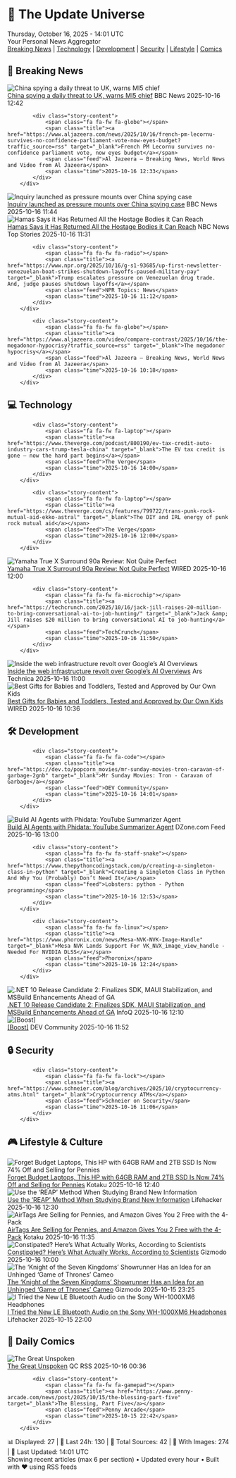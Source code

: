 <!-- Processing 54 RSS feeds at 2025-10-16 14:01:37 UTC -->
<!-- Processing: Saturday Morning Breakfast Cereal -->
<!-- Processing: Poorly Drawn Lines -->
<!-- Processing: Garfield -->
<!-- Processing: Dilbert -->
<!-- Processing: Questionable Content -->
<!-- Processing: Girl Genius -->
<!-- Processing: CNN Top Stories -->
<!-- Processing: BBC World News -->
<!-- Processing: Reuters Top News -->
<!-- Processing: Reuters World News -->
<!-- Processing: Associated Press Breaking -->
<!-- Processing: NBC News Breaking -->
<!-- Processing: Guardian World News -->
<!-- Processing: Sky News World -->
<!-- Processing: The Verge -->
<!-- Processing: WIRED -->
<!-- Processing: Slashdot -->
<!-- Processing: Lobsters Python -->
<!-- Processing: Dev.to -->
<!-- Processing: StackOverflow Blog -->
<!-- Processing: It's FOSS -->
<!-- Error processing https://itsfoss.com/rss/: The read operation timed out -->
<!-- Processing: DistroWatch -->
<!-- Processing: Linux.com -->
<!-- Processing: Ubuntu Blog -->
<!-- Processing: GitHub Blog -->
<!-- Processing: GitLab Blog -->
<!-- Processing: InfoQ -->
<!-- Processing: Krebs on Security -->
<!-- Processing: Schneier on Security -->
<!-- Generated 6 new posts out of 29 feeds processed -->
<div class="newspaper-header">
    <h1 class="newspaper-title">📰 The Update Universe</h1>
    <div class="newspaper-date">Thursday, October 16, 2025 - 14:01 UTC</div>
    <div class="newspaper-subtitle">Your Personal News Aggregator</div>
</div>

<div class="newspaper-nav">
    <a href="#breaking">Breaking News</a> |
    <a href="#tech">Technology</a> |
    <a href="#dev">Development</a> |
    <a href="#security">Security</a> |
    <a href="#lifestyle">Lifestyle</a> |
    <a href="#webcomics">Comics</a>
</div>

<div class="news-section breaking-news" id="breaking">
<h2 class="section-header">🚨 Breaking News</h2>
<div class="stories-container">
<div class="story">
            <img src="https://ichef.bbci.co.uk/ace/standard/240/cpsprodpb/23d5/live/72375070-aa62-11f0-aa13-0b0479f6f42a.jpg" alt="China spying a daily threat to UK, warns MI5 chief" class="story-image" loading="lazy" onerror="this.style.display='none'">
            <div class="story-content">
                <span class="fa fa-fw fa-flag"></span>
                <span class="title"><a href="https://www.bbc.com/news/articles/c0ex172rxwzo?at_medium=RSS&at_campaign=rss" target="_blank">China spying a daily threat to UK, warns MI5 chief</a></span>
                <span class="feed">BBC News</span>
                <span class="time">2025-10-16 12:42</span>
            </div>
        </div>
<div class="story">
            
            <div class="story-content">
                <span class="fa fa-fw fa-globe"></span>
                <span class="title"><a href="https://www.aljazeera.com/news/2025/10/16/french-pm-lecornu-survives-no-confidence-parliament-vote-now-eyes-budget?traffic_source=rss" target="_blank">French PM Lecornu survives no-confidence parliament vote, now eyes budget</a></span>
                <span class="feed">Al Jazeera – Breaking News, World News and Video from Al Jazeera</span>
                <span class="time">2025-10-16 12:33</span>
            </div>
        </div>
<div class="story">
            <img src="https://ichef.bbci.co.uk/ace/standard/240/cpsprodpb/23d5/live/72375070-aa62-11f0-aa13-0b0479f6f42a.jpg" alt="Inquiry launched as pressure mounts over China spying case" class="story-image" loading="lazy" onerror="this.style.display='none'">
            <div class="story-content">
                <span class="fa fa-fw fa-flag"></span>
                <span class="title"><a href="https://www.bbc.com/news/articles/c0ex172rxwzo?at_medium=RSS&at_campaign=rss" target="_blank">Inquiry launched as pressure mounts over China spying case</a></span>
                <span class="feed">BBC News</span>
                <span class="time">2025-10-16 11:44</span>
            </div>
        </div>
<div class="story">
            <img src="https://media-cldnry.s-nbcnews.com/image/upload/t_fit_1500w/mpx/2704722219/2025_10/1760614274847_tdy_news_7a_engel_hostage_remains_251016_1920x1080-m9jvlw.jpg" alt="Hamas Says it Has Returned All the Hostage Bodies it Can Reach" class="story-image" loading="lazy" onerror="this.style.display='none'">
            <div class="story-content">
                <span class="fa fa-fw fa-broadcast-tower"></span>
                <span class="title"><a href="https://www.today.com/video/hamas-says-it-has-returned-all-the-hostage-bodies-it-can-reach-250003525577" target="_blank">Hamas Says it Has Returned All the Hostage Bodies it Can Reach</a></span>
                <span class="feed">NBC News Top Stories</span>
                <span class="time">2025-10-16 11:31</span>
            </div>
        </div>
<div class="story">
            
            <div class="story-content">
                <span class="fa fa-fw fa-radio"></span>
                <span class="title"><a href="https://www.npr.org/2025/10/16/g-s1-93685/up-first-newsletter-venezuelan-boat-strikes-shutdown-layoffs-paused-military-pay" target="_blank">Trump escalates pressure on Venezuelan drug trade. And, judge pauses shutdown layoffs</a></span>
                <span class="feed">NPR Topics: News</span>
                <span class="time">2025-10-16 11:12</span>
            </div>
        </div>
<div class="story">
            
            <div class="story-content">
                <span class="fa fa-fw fa-globe"></span>
                <span class="title"><a href="https://www.aljazeera.com/video/compare-contrast/2025/10/16/the-megadonor-hypocrisy?traffic_source=rss" target="_blank">The megadonor hypocrisy</a></span>
                <span class="feed">Al Jazeera – Breaking News, World News and Video from Al Jazeera</span>
                <span class="time">2025-10-16 10:18</span>
            </div>
        </div>
</div>
</div>
<div class="news-section tech-news" id="tech">
<h2 class="section-header">💻 Technology</h2>
<div class="stories-container">
<div class="story">
            
            <div class="story-content">
                <span class="fa fa-fw fa-laptop"></span>
                <span class="title"><a href="https://www.theverge.com/podcast/800190/ev-tax-credit-auto-industry-cars-trump-tesla-china" target="_blank">The EV tax credit is gone — now the hard part begins</a></span>
                <span class="feed">The Verge</span>
                <span class="time">2025-10-16 14:00</span>
            </div>
        </div>
<div class="story">
            
            <div class="story-content">
                <span class="fa fa-fw fa-laptop"></span>
                <span class="title"><a href="https://www.theverge.com/cs/features/799722/trans-punk-rock-mutual-aid-ekko-astral" target="_blank">The DIY and IRL energy of punk rock mutual aid</a></span>
                <span class="feed">The Verge</span>
                <span class="time">2025-10-16 12:00</span>
            </div>
        </div>
<div class="story">
            <img src="https://media.wired.com/photos/68f079360078f51b4f545f57/master/pass/Review-%20Yamaha%20True%20X%20Surround%2090a%20Dolby%20Atmos%20Soundbar%20System.png" alt="Yamaha True X Surround 90a Review: Not Quite Perfect" class="story-image" loading="lazy" onerror="this.style.display='none'">
            <div class="story-content">
                <span class="fa fa-fw fa-bolt"></span>
                <span class="title"><a href="https://www.wired.com/review/yamaha-true-x-surround-90a/" target="_blank">Yamaha True X Surround 90a Review: Not Quite Perfect</a></span>
                <span class="feed">WIRED</span>
                <span class="time">2025-10-16 12:00</span>
            </div>
        </div>
<div class="story">
            
            <div class="story-content">
                <span class="fa fa-fw fa-microchip"></span>
                <span class="title"><a href="https://techcrunch.com/2025/10/16/jack-jill-raises-20-million-to-bring-conversational-ai-to-job-hunting/" target="_blank">Jack &amp; Jill raises $20 million to bring conversational AI to job-hunting</a></span>
                <span class="feed">TechCrunch</span>
                <span class="time">2025-10-16 11:50</span>
            </div>
        </div>
<div class="story">
            <img src="https://cdn.arstechnica.net/wp-content/uploads/2025/10/Co-founder_and_CEO_of_Cloudflare_Matthew_Prince-500x500.jpg" alt="Inside the web infrastructure revolt over Google’s AI Overviews" class="story-image" loading="lazy" onerror="this.style.display='none'">
            <div class="story-content">
                <span class="fa fa-fw fa-cog"></span>
                <span class="title"><a href="https://arstechnica.com/ai/2025/10/inside-the-web-infrastructure-revolt-over-googles-ai-overviews/" target="_blank">Inside the web infrastructure revolt over Google’s AI Overviews</a></span>
                <span class="feed">Ars Technica</span>
                <span class="time">2025-10-16 11:00</span>
            </div>
        </div>
<div class="story">
            <img src="https://media.wired.com/photos/68f08db70078f51b4f545f5b/master/pass/22%20Fun%20Gifts%20for%20Babies%20(and%20Toddlers!).png" alt="Best Gifts for Babies and Toddlers, Tested and Approved by Our Own Kids" class="story-image" loading="lazy" onerror="this.style.display='none'">
            <div class="story-content">
                <span class="fa fa-fw fa-bolt"></span>
                <span class="title"><a href="https://www.wired.com/gallery/best-baby-and-toddler-gifts/" target="_blank">Best Gifts for Babies and Toddlers, Tested and Approved by Our Own Kids</a></span>
                <span class="feed">WIRED</span>
                <span class="time">2025-10-16 10:36</span>
            </div>
        </div>
</div>
</div>
<div class="news-section dev-news" id="dev">
<h2 class="section-header">🛠️ Development</h2>
<div class="stories-container">
<div class="story">
            
            <div class="story-content">
                <span class="fa fa-fw fa-code"></span>
                <span class="title"><a href="https://dev.to/popcorn_movies/mr-sunday-movies-tron-caravan-of-garbage-2gnb" target="_blank">Mr Sunday Movies: Tron - Caravan of Garbage</a></span>
                <span class="feed">DEV Community</span>
                <span class="time">2025-10-16 14:01</span>
            </div>
        </div>
<div class="story">
            <img src="https://dz2cdn1.dzone.com/thumbnail?fid=18562396&w=600" alt="Build AI Agents with Phidata: YouTube Summarizer Agent" class="story-image" loading="lazy" onerror="this.style.display='none'">
            <div class="story-content">
                <span class="fa fa-fw fa-newspaper"></span>
                <span class="title"><a href="https://dzone.com/articles/getting-started-with-agentic-ai-build-your-first-a" target="_blank">Build AI Agents with Phidata: YouTube Summarizer Agent</a></span>
                <span class="feed">DZone.com Feed</span>
                <span class="time">2025-10-16 13:00</span>
            </div>
        </div>
<div class="story">
            
            <div class="story-content">
                <span class="fa fa-fw fa-staff-snake"></span>
                <span class="title"><a href="https://www.thepythoncodingstack.com/p/creating-a-singleton-class-in-python" target="_blank">Creating a Singleton Class in Python And Why You (Probably) Don’t Need It</a></span>
                <span class="feed">Lobsters: python - Python programming</span>
                <span class="time">2025-10-16 12:53</span>
            </div>
        </div>
<div class="story">
            
            <div class="story-content">
                <span class="fa fa-fw fa-linux"></span>
                <span class="title"><a href="https://www.phoronix.com/news/Mesa-NVK-NVK-Image-Handle" target="_blank">Mesa NVK Lands Support For VK_NVX_image_view_handle - Needed For NVIDIA DLSS</a></span>
                <span class="feed">Phoronix</span>
                <span class="time">2025-10-16 12:24</span>
            </div>
        </div>
<div class="story">
            <img src="https://res.infoq.com/news/2025/10/dotnet-10-rc-2-release/en/headerimage/twitter_card+%2862%29-1760612655862.jpg" alt=".NET 10 Release Candidate 2: Finalizes SDK, MAUI Stabilization, and MSBuild Enhancements Ahead of GA" class="story-image" loading="lazy" onerror="this.style.display='none'">
            <div class="story-content">
                <span class="fa fa-fw fa-info-circle"></span>
                <span class="title"><a href="https://www.infoq.com/news/2025/10/dotnet-10-rc-2-release/?utm_campaign=infoq_content&utm_source=infoq&utm_medium=feed&utm_term=global" target="_blank">.NET 10 Release Candidate 2: Finalizes SDK, MAUI Stabilization, and MSBuild Enhancements Ahead of GA</a></span>
                <span class="feed">InfoQ</span>
                <span class="time">2025-10-16 12:10</span>
            </div>
        </div>
<div class="story">
            <img src="https://media2.dev.to/dynamic/image/width=800%2Cheight=%2Cfit=scale-down%2Cgravity=auto%2Cformat=auto/https%3A%2F%2Fdev-to-uploads.s3.amazonaws.com%2Fuploads%2Fuser%2Fprofile_image%2F481886%2Fff64fa9b-dd77-4a9e-ba50-896385203e19.png" alt="[Boost]" class="story-image" loading="lazy" onerror="this.style.display='none'">
            <div class="story-content">
                <span class="fa fa-fw fa-code"></span>
                <span class="title"><a href="https://dev.to/necatiozmen/-6m2" target="_blank">[Boost]</a></span>
                <span class="feed">DEV Community</span>
                <span class="time">2025-10-16 11:52</span>
            </div>
        </div>
</div>
</div>
<div class="news-section security-news" id="security">
<h2 class="section-header">🔒 Security</h2>
<div class="stories-container">
<div class="story">
            
            <div class="story-content">
                <span class="fa fa-fw fa-lock"></span>
                <span class="title"><a href="https://www.schneier.com/blog/archives/2025/10/cryptocurrency-atms.html" target="_blank">Cryptocurrency ATMs</a></span>
                <span class="feed">Schneier on Security</span>
                <span class="time">2025-10-16 11:06</span>
            </div>
        </div>
</div>
</div>
<div class="news-section lifestyle-news" id="lifestyle">
<h2 class="section-header">🎮 Lifestyle & Culture</h2>
<div class="stories-container">
<div class="story">
            <img src="https://kotaku.com/app/uploads/2025/10/hp-17-laptop-2tb-1280x853.jpg" alt="Forget Budget Laptops, This HP with 64GB RAM and 2TB SSD Is Now 74% Off and Selling for Pennies" class="story-image" loading="lazy" onerror="this.style.display='none'">
            <div class="story-content">
                <span class="fa fa-fw fa-gamepad"></span>
                <span class="title"><a href="https://kotaku.com/forget-budget-laptops-this-hp-with-64gb-ram-and-2tb-ssd-is-now-74-off-and-selling-for-pennies-2000635996" target="_blank">Forget Budget Laptops, This HP with 64GB RAM and 2TB SSD Is Now 74% Off and Selling for Pennies</a></span>
                <span class="feed">Kotaku</span>
                <span class="time">2025-10-16 12:40</span>
            </div>
        </div>
<div class="story">
            <img src="https://lifehacker.com/imagery/articles/01HF2HGGMS1MB2YBTSAHCJX6E8/hero-image.jpg" alt="Use the ‘REAP’ Method When Studying Brand New Information" class="story-image" loading="lazy" onerror="this.style.display='none'">
            <div class="story-content">
                <span class="fa fa-fw fa-life-ring"></span>
                <span class="title"><a href="https://lifehacker.com/use-reap-method-when-studying-new-material?utm_medium=RSS" target="_blank">Use the ‘REAP’ Method When Studying Brand New Information</a></span>
                <span class="feed">Lifehacker</span>
                <span class="time">2025-10-16 12:30</span>
            </div>
        </div>
<div class="story">
            <img src="https://kotaku.com/app/uploads/2025/09/airtag-4-pack-1280x853.jpg" alt="AirTags Are Selling for Pennies, and Amazon Gives You 2 Free with the 4-Pack" class="story-image" loading="lazy" onerror="this.style.display='none'">
            <div class="story-content">
                <span class="fa fa-fw fa-gamepad"></span>
                <span class="title"><a href="https://kotaku.com/airtags-are-selling-for-pennies-and-amazon-gives-you-2-free-with-the-4-pack-2000635985" target="_blank">AirTags Are Selling for Pennies, and Amazon Gives You 2 Free with the 4-Pack</a></span>
                <span class="feed">Kotaku</span>
                <span class="time">2025-10-16 11:35</span>
            </div>
        </div>
<div class="story">
            <img src="https://gizmodo.com/app/uploads/2025/10/kiwifruit-1280x853.jpg" alt="Constipated? Here’s What Actually Works, According to Scientists" class="story-image" loading="lazy" onerror="this.style.display='none'">
            <div class="story-content">
                <span class="fa fa-fw fa-computer"></span>
                <span class="title"><a href="https://gizmodo.com/constipated-heres-what-actually-works-according-to-scientists-2000672676" target="_blank">Constipated? Here’s What Actually Works, According to Scientists</a></span>
                <span class="feed">Gizmodo</span>
                <span class="time">2025-10-16 10:00</span>
            </div>
        </div>
<div class="story">
            <img src="https://gizmodo.com/app/uploads/2025/10/nikolaj-coster-waldau-david-bradley-2-1280x853.jpg" alt="The ‘Knight of the Seven Kingdoms’ Showrunner Has an Idea for an Unhinged ‘Game of Thrones’ Cameo" class="story-image" loading="lazy" onerror="this.style.display='none'">
            <div class="story-content">
                <span class="fa fa-fw fa-computer"></span>
                <span class="title"><a href="https://gizmodo.com/the-knight-of-the-seven-kingdoms-showrunner-has-an-idea-for-an-unhinged-game-of-thrones-cameo-2000672904" target="_blank">The ‘Knight of the Seven Kingdoms’ Showrunner Has an Idea for an Unhinged ‘Game of Thrones’ Cameo</a></span>
                <span class="feed">Gizmodo</span>
                <span class="time">2025-10-15 23:25</span>
            </div>
        </div>
<div class="story">
            <img src="https://lifehacker.com/imagery/articles/01K7MX10ZWF8DV7PJHQTZB5WCY/hero-image.jpg" alt="I Tried the New LE Bluetooth Audio on the Sony WH-1000XM6 Headphones" class="story-image" loading="lazy" onerror="this.style.display='none'">
            <div class="story-content">
                <span class="fa fa-fw fa-life-ring"></span>
                <span class="title"><a href="https://lifehacker.com/tech/le-bluetooth-audio-on-sony-wh-1000xm6-headphones?utm_medium=RSS" target="_blank">I Tried the New LE Bluetooth Audio on the Sony WH-1000XM6 Headphones</a></span>
                <span class="feed">Lifehacker</span>
                <span class="time">2025-10-15 22:00</span>
            </div>
        </div>
</div>
</div>
<div class="news-section webcomics-section" id="webcomics">
<h2 class="section-header">🎨 Daily Comics</h2>
<div class="stories-container">
<div class="story">
            <img src="http://www.questionablecontent.net/comics/5680.png" alt="The Great Unspoken" class="story-image" loading="lazy" onerror="this.style.display='none'">
            <div class="story-content">
                <span class="fa fa-fw fa-music"></span>
                <span class="title"><a href="http://questionablecontent.net/view.php?comic=5680" target="_blank">The Great Unspoken</a></span>
                <span class="feed">QC RSS</span>
                <span class="time">2025-10-16 00:36</span>
            </div>
        </div>
<div class="story">
            
            <div class="story-content">
                <span class="fa fa-fw fa-gamepad"></span>
                <span class="title"><a href="https://www.penny-arcade.com/news/post/2025/10/15/the-blessing-part-five" target="_blank">The Blessing, Part Five</a></span>
                <span class="feed">Penny Arcade</span>
                <span class="time">2025-10-15 22:42</span>
            </div>
        </div>
</div>
</div>

<div class="newspaper-footer">
    <div class="stats">
        📊 Displayed: 27 | 📅 Last 24h: 130 | 📡 Total Sources: 42 | 📸 With Images: 274 |
        🔄 Last Updated: 14:01 UTC
    </div>
    <div class="footer-note">
        Showing recent articles (max 6 per section) • Updated every hour • Built with ❤️ using RSS feeds
    </div>
</div>
